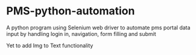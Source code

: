 # PMS-python-automation
A python program using Selenium web driver to automate pms portal data input by handling login in, navigation, form filling and submit

Yet to add Img to Text functionality
